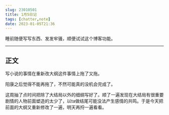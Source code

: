 ```yaml
---
slug: 23010501
title: 1月5日记
tags: [chatter,note]
date: 2023-01-05T21:36
---
```


睡前随便写写东西、发发牢骚，顺便试试这个博客功能。

<!--truncate-->

---

## 正文

写小说的事情在重新改大纲这件事情上拖了又拖。

阳康之后觉得不能再拖了，不然可能真的没机会完成了。

这周抽了点时间把除了大结局以外的细纲写好了。顺了一遍发现在大结局有很重要剧情的人物前面塑造的太少了，以ta做结尾可能没法产生感情的共鸣。于是今天把前面的大纲又重新修改了一遍，明天再捋一遍看看。
